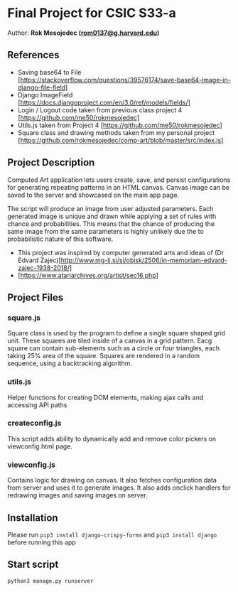 # Final Project for CSIC S33-a
Author: **Rok Mesojedec (rom0137@g.harvard.edu)**

## References
- Saving base64 to File [https://stackoverflow.com/questions/39576174/save-base64-image-in-django-file-field]
- Django ImageField [https://docs.djangoproject.com/en/3.0/ref/models/fields/]
- Login / Logout code taken from previous class project 4 [https://github.com/me50/rokmesojedec]
- Utils.js taken from Project 4 [https://github.com/me50/rokmesojedec]
- Square class and drawing methods taken from my personal project [https://github.com/rokmesojedec/comp-art/blob/master/src/index.js]

## Project Description 

Computed Art application lets users create, save, and persist configurations for generating repeating patterns in an HTML canvas.
Canvas image can be saved to the server and showcased on the main app page.

The script will produce an image from user adjusted parameters. Each generated image is unique and drawn while applying a set of
rules with chance and probabilities. This means that the chance of producing the same image from the same parameters is highly unlikely due the to probabilistic nature of this software.

- This project was inspired by computer generated arts and ideas of (Dr Edvard Zajec)[http://www.mg-lj.si/si/obisk/2506/in-memoriam-edvard-zajec-1938-2018/]
- [https://www.atariarchives.org/artist/sec16.php]

## Project Files

### square.js
Square class is used by the program to define a single square shaped grid unit. These squares are tiled
inside of a canvas in a grid pattern. Eacg square can contain sub-elements such as a circle or four triangles, 
each taking 25% area of the square. Squares are rendered in a random sequence, using a backtracking algorithm.

### utils.js
Helper functions for creating DOM elements, making ajax calls and accessing API paths

### createconfig.js
This script adds ability to dynamically add and remove color pickers on viewconfig.html page.

### viewconfig.js
Contains logic for drawing on canvas. It also fetches configuration data from server and uses it to generate images.
It also adds onclick handlers for redrawing images and saving images on server. 

## Installation

Please run `pip3 install django-crispy-forms` and `pip3 install django` before running this app

## Start script

`python3 manage.py runserver`